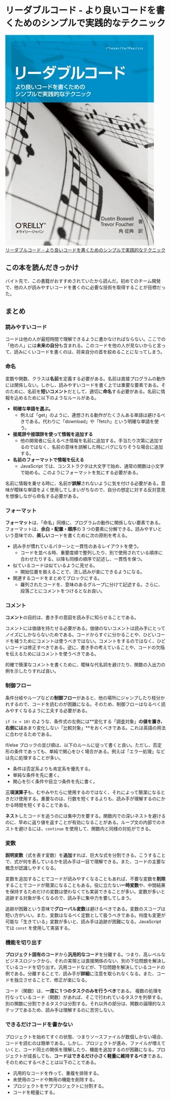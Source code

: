 # リーダブルコード - より良いコードを書くためのシンプルで実践的なテクニック

<div class="text-center">
    <img src="../../public/img/cover/9784873115658.jpeg" alt="本の表紙" class="inline-block">
</div>

<div class="text-center">
    <a href="https://www.oreilly.co.jp/books/9784873115658/" class="text-center">
        リーダブルコード - より良いコードを書くためのシンプルで実践的なテクニック
    </a>
</div>

## この本を読んだきっかけ

バイト先で、この書籍がおすすめされていたから読んだ。初めてのチーム開発で、他の人が読みやすいコードを書くのに必要な技術を取得することが目標だった。

## まとめ

### 読みやすいコード

コードは他の人が最短時間で理解できるように書かなければならない。ここでの「他の人」には**未来の自分**も含まれる。このコードを他の人が見ないからと言って、読みにくいコードを書くのは、将来自分の首を絞めることになってしまう。

### 命名

変数や関数、クラスは**名前**を定義する必要がある。名前は直接プログラムの動作には関係しない。しかし、読みやすいコードを書く上では重要な要素である。そのために、名前を**短いコメント**だとして、適切に**命名**する必要がある。名前に情報を込めるために以下のようなルールがある。

- **明確な単語を選ぶ。**
  - 例えば「get」のように、連想される動作がたくさんある単語は避けるべきである。代わりに「download」や「fetch」という明確な単語を使う。
- **接尾辞や接頭辞を使って情報を追加する**
  - 他の開発者に伝えるべき情報を名前に追加する。手当たり次第に追加するのではなく、名前の意味を誤解した時にバグになりそうな場合に追加する。
- **名前のフォーマットで情報を伝える**
  - JavaScript では、コンストラクタは大文字で始め、通常の関数は小文字で始める。このようにフォーマットを気にする必要がある。

名前に情報を乗せる時に、名前が**誤解**されないように気を付ける必要がある。意味が曖昧な単語をよく使用してしまいがちなので、自分の想定に対する反対意見を想像しながら命名する必要がある。

### フォーマット

**フォーマット**は、「命名」同様に、プログラムの動作に関係しない要素である。フォーマットは、**余白・配置・順序**の 3 つの要素に分解できる。読みやすいという意味での、**美しい**コードを書くために次の原則を考える。

- 読み手が慣れているパターンと一貫性のあるレイアウトを使う。
  - コードを並べる時、重要度順で整列したり、別で使用されている順序に合わせたりする。以降も同様の順序で記述し、一貫性を保つ。
- 似ているコードは似ているように見せる。
  - 開始位置を揃えることで、流し読みが楽にできるようになる。
- 関連するコードをまとめてブロックにする。
  - 羅列されたコードを、意味のあるグループに分けて記述する。さらに、段落ごとにコメントをつけるとなお良い。

### コメント

**コメント**の目的は、書き手の意図を読み手に知らせることである。

コメントには価値を持たせる必要がある。価値のないコメントは読み手にとってノイズにしかならないためである。コードからすぐに分かることや、ひどいコードを補うためにコメントは使うべきではない。コメントをするのではなく、ひどいコードは修正すべきである。逆に、書き手の考えていることや、コードの欠陥を伝えるためにはコメントを使うべきである。

的確で簡潔なコメントを書くために、曖昧な代名詞を避けたり、関数の入出力の例を示したりすれば良い。

### 制御フロー

条件分岐やループなどの**制御フロー**があると、他の場所にジャンプしたり枝分かれするので、コードを読むのが困難になる。そのため、制御フローはなるべく読みやすくなるように工夫する必要がある。

`if (x < 10)` のような、条件式の左側には**変化する「調査対象」**の値を置き、右側には**あまり変化しない「比較対象」**をおくべきである。これは英語の用法に合わせるためである。

if/else ブロックの並び順は、以下のルールに従って書くと良い。ただし、否定形の条件であっても、単純で関心をひく場合がある。例えば「エラー処理」などは先に処理することが多い。

- 条件は否定系よりも肯定系を優先する。
- 単純な条件を先に書く。
- 関心を引く条件や目立つ条件を先に書く。

**三項演算子**も、むやみやたらに使用するのではなく、それによって簡潔になるときだけ使用する。重要なのは、行数を短くするよりも、読み手が理解するのにかかる時間を短くすることである。

**ネスト**したコードを追うのには集中力を要する。関数内での深いネストを避けるのに、早めに返り値を返すことが有効になることがある。ループ文の内部でのネストを避けるには、`continue` を使用して、関数内と同様の対処ができる。

### 変数

**説明変数**（式を表す変数）を**追加**すれば、巨大な式を分割できる。こうすることで、式が何を表しているかを読み手は一目で理解できる。また、コードの主要な概念が認識しやすくなる。

変数を追加することでコードが読みやすくなることもあれば、不要な変数を**削除**することでコードが簡潔になることもある。役に立たない**一時変数**や、中間結果を保持するためだけの変数は使わなくても実装できることが多い。変数が多いと追跡する対象が多くなるので、読み手に集中力を要してしまう。

追跡が困難という意味で**グローバル変数**は避けるべきである。変数のスコープは短い方がいい。また、変数はなるべく定数として扱うべきである。何度も変更が可能な「生きている」変数が多いと、読み手は追跡が困難になる。JavaScript では `const` を使用して実装する。

### 機能を切り出す

**プロジェクト固有のコード**から**汎用的なコード**を分離する。つまり、高レベルなビジネスロジックから、それの実現とは直接関係のない、別の下位問題を解決しているコードを切り出す。汎用コードなどが、下位問題を解決しているコードの例である。分離することで、読み手が**詳細**に注意を取られなくなる。また、コードを独立させることで、修正が楽になる。

コード（関数）は、**一度に 1 つのタスクのみを行うべき**である。
複数の処理を行なっているコード（関数）があれば、そこで行われているタスクを列挙する。別の関数に分割できるタスクは分割する。それ以外の部分は、関数の論理的なステップであるため、読み手は理解するのに苦労しない。

### できるだけコードを書かない

プロジェクトを始めてすぐの状態、つまりソースファイルが数個しかない場合、コードを読むのは簡単である。しかし、プロジェクトが進み、ファイルが増えていくと、コード同士の関係を理解したり、機能を追加するのが困難になる。プロジェクトが成長しても、**コードはできるだけ小さく軽量に維持するべき**である。そのためにするべきことは以下のことである。

- 汎用的なコードを作って、重複を排除する。
- 未使用のコードや無用の機能を削除する。
- プロジェクトをサブプロジェクトに分割する。
- コードを軽量にする。